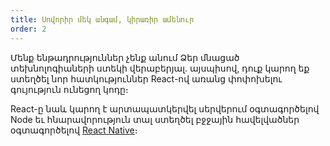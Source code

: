```yaml
---
title: Սովորիր մեկ անգամ, կիրառիր ամենուր
order: 2
---
```


Մենք ենթադրություններ չենք անում Ձեր մնացած տեխնոլոգիաների ստեկի վերաբերյալ. այսպիսով, դուք կարող եք ստեղծել նոր հատկություններ React-ով առանց փոփոխելու գույություն ունեցող կոդը։

React-ը նաև կարող է արտապատկերվել սերվերում օգտագործելով Node եւ հնարավորություն տալ ստեղծել բջջային հավելվածներ օգտագործելով [React Native](https://facebook.github.io/react-native/)։
